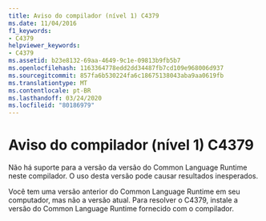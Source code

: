 ```yaml
---
title: Aviso do compilador (nível 1) C4379
ms.date: 11/04/2016
f1_keywords:
- C4379
helpviewer_keywords:
- C4379
ms.assetid: b23e8132-69aa-4649-9c1e-09813b9fb5b7
ms.openlocfilehash: 1163364778edd2dd34487fb7cd109e968006d937
ms.sourcegitcommit: 857fa6b530224fa6c18675138043aba9aa0619fb
ms.translationtype: MT
ms.contentlocale: pt-BR
ms.lasthandoff: 03/24/2020
ms.locfileid: "80186979"
---
```

# <a name="compiler-warning-level-1-c4379"></a>Aviso do compilador (nível 1) C4379

Não há suporte para a versão da versão do Common Language Runtime neste compilador. O uso desta versão pode causar resultados inesperados.

Você tem uma versão anterior do Common Language Runtime em seu computador, mas não a versão atual. Para resolver o C4379, instale a versão do Common Language Runtime fornecido com o compilador.
